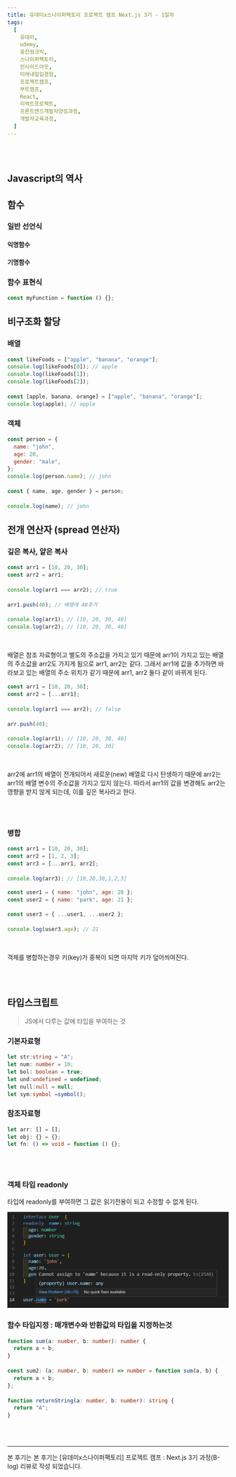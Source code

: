 ```yaml
---
title: 유데미x스나이퍼팩토리 프로젝트 캠프 Next.js 3기 - 1일차
tags:
  [
    유데미,
    udemy,
    웅진씽크빅,
    스나이퍼팩토리,
    인사이드아웃,
    미래내일일경험,
    프로젝트캠프,
    부트캠프,
    React,
    리액트프로젝트,
    프론트엔드개발자양성과정,
    개발자교육과정,
  ]
---
```


<br />
<br />

## Javascript의 역사

## 함수

### 일반 선언식

#### 익명함수

#### 기명함수

### 함수 표현식

```js
const myFunction = function () {};
```

## 비구조화 할당

### 배열

```js
const likeFoods = ["apple", "banana", "orange"];
console.log(likeFoods[0]); // apple
console.log(likeFoods[1]);
console.log(likeFoods[2]);

const [apple, banana, orange] = ["apple", "banana", "orange"];
console.log(apple); // apple
```

### 객체

```js
const person = {
  name: "john",
  age: 20,
  gender: "male",
};
console.log(person.name); // john

const { name, age, gender } = person;

console.log(name); // john
```

## 전개 연산자 (spread 연산자)

### 깊은 복사, 얕은 복사

```js title='얕은 복사'
const arr1 = [10, 20, 30];
const arr2 = arr1;

console.log(arr1 === arr2); // true

arr1.push(40); // 배열에 40추가

console.log(arr1); // [10, 20, 30, 40]
console.log(arr2); // [10, 20, 30, 40]
```

<br />

배열은 참조 자료형이고 별도의 주소값을 가지고 있기 때문에 arr1이 가지고 있는 배열의 주소값을 arr2도 가지게 됨으로 arr1, arr2는 같다.
그래서 arr1에 값을 추가하면 바라보고 있는 배열의 주소 위치가 같기 때문에 arr1, arr2 둘다 같이 바뀌게 된다.
<br />

```js title='깊은 복사'
const arr1 = [10, 20, 30];
const arr2 = [...arr1];

console.log(arr1 === arr2); // false

arr.push(40);

console.log(arr1); // [10, 20, 30, 40]
console.log(arr2); // [10, 20, 30]
```

<br />

arr2에 arr1의 배열이 전개되어서 새로운(new) 배열로 다시 탄생하기 때문에 arr2는 arr1의 배열 변수의 주소값을 가지고 있지 않는다. 따라서 arr1의 값을 변경해도 arr2는 영향을 받지 않게 되는데, 이를 깊은 복사라고 한다.

<br />
<br />

### 병합

```js title='배열'
const arr1 = [10, 20, 30];
const arr2 = [1, 2, 3];
const arr3 = [...arr1, arr2];

console.log(arr3); // [10,20,30,1,2,3]
```

```js title='객체'
const user1 = { name: "john", age: 20 };
const user2 = { name: "park", age: 21 };

const user3 = { ...user1, ...user2 };

console.log(user3.age); // 21
```

<br />

객체를 병합하는경우 키(key)가 중복이 되면 마지막 키가 덮어씌여진다.

<br />
<br />

## 타입스크립트

> JS에서 다루는 값에 타입을 부여하는 것

### 기본자료형

```ts
let str:string = "A";
let num: number = 10;
let bol: boolean = true;
let und:undefined = undefined;
let null:null = null;
let sym:symbol =symbol();
```

### 참조자료형

```ts
let arr: [] = [];
let obj: {} = {};
let fn: () => void = function () {};
```

<br />
<br />

### 객체 타입 readonly

타입에 readonly를 부여하면 그 값은 읽기전용이 되고 수정할 수 없게 된다.

![alt text](image.png)

### 함수 타입지정 : 매개변수와 반환값의 타입을 지정하는것

```ts
function sum(a: number, b: number): number {
  return a + b;
}

const sum2: (a: number, b: number) => number = function sum(a, b) {
  return a + b;
};

function returnString(a: number, b: number): string {
  return "A";
}
```

<br />
<br />

---

본 후기는 본 후기는 [유데미x스나이퍼팩토리] 프로젝트 캠프 : Next.js 3기 과정(B-log) 리뷰로 작성 되었습니다.
